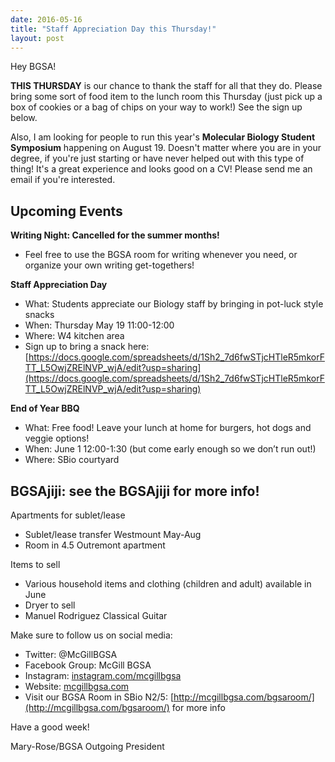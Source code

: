 ```yaml
---
date: 2016-05-16
title: "Staff Appreciation Day this Thursday!"
layout: post
---
```


Hey BGSA!
 
**THIS THURSDAY** is our chance to thank the staff for all that they do. Please bring some sort of food item to the lunch room this Thursday (just pick up a box of cookies or a bag of chips on your way to work!)  See the sign up below.

Also, I am looking for people to run this year's **Molecular Biology Student Symposium** happening on August 19.  Doesn't matter where you are in your degree, if you're just starting or have never helped out with this type of thing! It's a great experience and looks good on a CV! Please send me an email if you're interested.  
 
## Upcoming Events
  
**Writing Night: Cancelled for the summer months!**

- Feel free to use the BGSA room for writing whenever you need, or organize your own writing get-togethers!
 
**Staff Appreciation Day**

- What: Students appreciate our Biology staff by bringing in pot-luck style snacks
- When: Thursday May 19 11:00-12:00
- Where: W4 kitchen area
- Sign up to bring a snack here: [https://docs.google.com/spreadsheets/d/1Sh2_7d6fwSTjcHTleR5mkorFTT_L5OwjZRElNVP_wjA/edit?usp=sharing](https://docs.google.com/spreadsheets/d/1Sh2_7d6fwSTjcHTleR5mkorFTT_L5OwjZRElNVP_wjA/edit?usp=sharing)
 
**End of Year BBQ**

- What: Free food! Leave your lunch at home for burgers, hot dogs and veggie options!
- When: June 1 12:00-1:30 (but come early enough so we don’t run out!)
- Where: SBio courtyard
 
## BGSAjiji: see the BGSAjiji for more info!

Apartments for sublet/lease

- Sublet/lease transfer Westmount May-Aug
- Room in 4.5 Outremont apartment

Items to sell

- Various household items and clothing (children and adult) available in June
- Dryer to sell
- Manuel Rodriguez Classical Guitar

Make sure to follow us on social media:

- Twitter: @McGillBGSA
- Facebook Group: McGill BGSA
- Instagram: [instagram.com/mcgillbgsa](instagram.com/mcgillbgsa) 
- Website: [mcgillbgsa.com](mcgillbgsa.com)
- Visit our BGSA Room in SBio N2/5: [http://mcgillbgsa.com/bgsaroom/](http://mcgillbgsa.com/bgsaroom/) for more info
 
Have a good week!

Mary-Rose/BGSA Outgoing President
